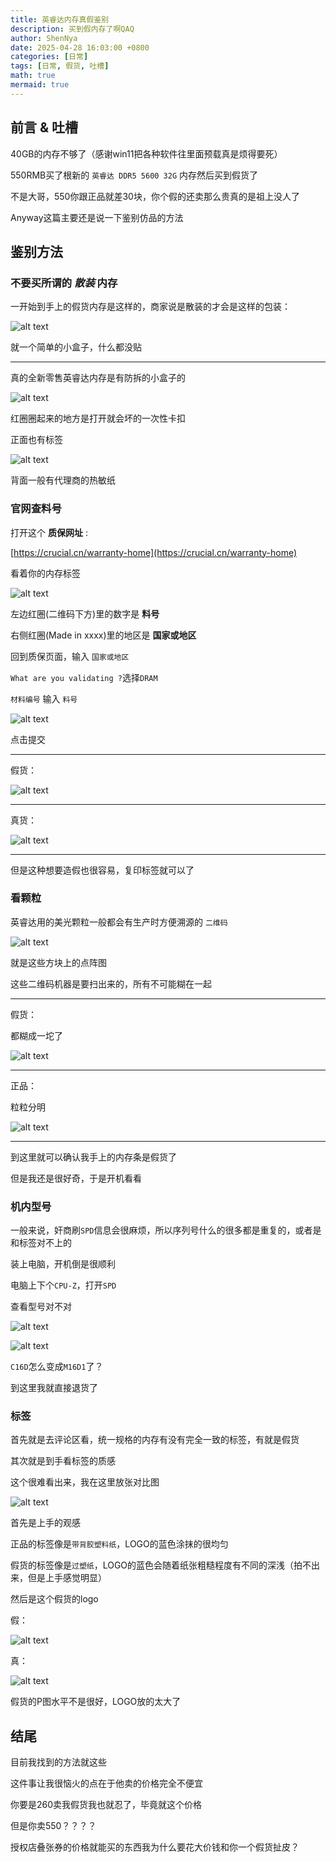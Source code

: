 ```yaml
---
title: 英睿达内存真假鉴别
description: 买到假内存了啊QAQ
author: ShenNya
date: 2025-04-28 16:03:00 +0800
categories: [日常]
tags: [日常, 假货, 吐槽]
math: true
mermaid: true
---
```


## 前言 & 吐槽

40GB的内存不够了（感谢win11把各种软件往里面预载真是烦得要死）

550RMB买了根新的 `英睿达 DDR5 5600 32G` 内存然后买到假货了

不是大哥，550你跟正品就差30块，你个假的还卖那么贵真的是祖上没人了

Anyway这篇主要还是说一下鉴别仿品的方法


## 鉴别方法

### 不要买所谓的 *散装* 内存

一开始到手上的假货内存是这样的，商家说是散装的才会是这样的包装：

![alt text](../imgs/2025-04-28-fake-ram/image.png)

就一个简单的小盒子，什么都没贴

---

真的全新零售英睿达内存是有防拆的小盒子的


![alt text](../imgs/2025-04-28-fake-ram/image-1.png)

红圈圈起来的地方是打开就会坏的一次性卡扣

正面也有标签

![alt text](../imgs/2025-04-28-fake-ram/image-2.png)

背面一般有代理商的热敏纸


### 官网查料号


打开这个 **质保网址** :

[https://crucial.cn/warranty-home](https://crucial.cn/warranty-home)

看着你的内存标签

![alt text](../imgs/2025-04-28-fake-ram/image-3.png)

左边红圈(二维码下方)里的数字是 **料号**

右侧红圈(Made in xxxx)里的地区是 **国家或地区**


回到质保页面，输入 `国家或地区`

`What are you validating ?`选择`DRAM`

`材料编号` 输入 `料号`

![alt text](../imgs/2025-04-28-fake-ram/image-4.png)

点击提交

---

假货：

![alt text](../imgs/2025-04-28-fake-ram/image-5.png)

---

真货：

![alt text](../imgs/2025-04-28-fake-ram/image-6.png)



---

但是这种想要造假也很容易，复印标签就可以了


### 看颗粒


英睿达用的美光颗粒一般都会有生产时方便溯源的 `二维码`



![alt text](../imgs/2025-04-28-fake-ram/image-7.png)

就是这些方块上的点阵图

这些二维码机器是要扫出来的，所有不可能糊在一起

---

假货：

都糊成一坨了

![alt text](../imgs/2025-04-28-fake-ram/image-8.png)

---

正品：

粒粒分明

![alt text](../imgs/2025-04-28-fake-ram/IMG_20250426_160448.jpg)


---

到这里就可以确认我手上的内存条是假货了

但是我还是很好奇，于是开机看看


### 机内型号

一般来说，奸商刷`SPD`信息会很麻烦，所以序列号什么的很多都是重复的，或者是和标签对不上的

装上电脑，开机倒是很顺利

电脑上下个`CPU-Z`，打开`SPD`

查看型号对不对

![alt text](../imgs/2025-04-28-fake-ram/image-11.png)

![alt text](../imgs/2025-04-28-fake-ram/image-10.png)


`C16D`怎么变成`M16D1`了？

到这里我就直接退货了


### 标签

首先就是去评论区看，统一规格的内存有没有完全一致的标签，有就是假货

其次就是到手看标签的质感

这个很难看出来，我在这里放张对比图

![alt text](../imgs/2025-04-28-fake-ram/image-12.png)

首先是上手的观感

正品的标签像是`带背胶塑料纸`，LOGO的蓝色涂抹的很均匀

假货的标签像是`过塑纸`，LOGO的蓝色会随着纸张粗糙程度有不同的深浅（拍不出来，但是上手感觉明显）

然后是这个假货的logo

假：

![alt text](../imgs/2025-04-28-fake-ram/image-13.png)

真：

![alt text](../imgs/2025-04-28-fake-ram/image-14.png)

假货的P图水平不是很好，LOGO放的太大了



## 结尾

目前我找到的方法就这些

这件事让我很恼火的点在于他卖的价格完全不便宜

你要是260卖我假货我也就忍了，毕竟就这个价格

但是你卖550？？？？

授权店叠张券的价格就能买的东西我为什么要花大价钱和你一个假货扯皮？
